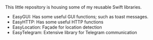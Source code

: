 This little repository is housing some of my reusable Swift libraries.

- EasyGUI: Has some useful GUI functions; such as toast messages.
- EasyHTTP: Has some useful HTTP functions
- EasyLocation: Façade for location detection
- EasyTelegram: Extensive library for Telegram communication